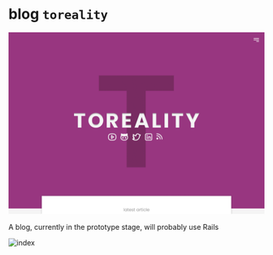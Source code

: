# blog `toreality`

![homepage](./prototype/homepage1.png)

A blog, currently in the prototype stage, will probably use Rails

![index](/Users/toreality/Documents/toreality/prototype/Index2.png)